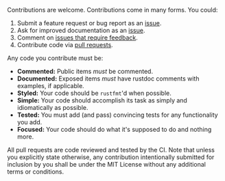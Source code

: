 Contributions are welcome. Contributions come in many forms. You could:

  1. Submit a feature request or bug report as an [issue].
  2. Ask for improved documentation as an [issue].
  3. Comment on [issues that require feedback].
  4. Contribute code via [pull requests].

[issue]: https://github.com/thelastinuit/bouncer/issues
[issues that require feedback]: https://github.com/thelastinuit/bouncer/issues?q=is%3Aissue+is%3Aopen+label%3A%22feedback+wanted%22
[pull requests]: https://github.com/thelastinuit/bouncer/pulls

Any code you contribute must be:

  * **Commented:** Public items _must_ be commented.
  * **Documented:** Exposed items _must_ have rustdoc comments with
    examples, if applicable.
  * **Styled:** Your code should be `rustfmt`'d when possible.
  * **Simple:** Your code should accomplish its task as simply and
     idiomatically as possible.
  * **Tested:** You must add (and pass) convincing tests for any functionality you add.
  * **Focused:** Your code should do what it's supposed to do and nothing more.

All pull requests are code reviewed and tested by the CI. Note that unless you
explicitly state otherwise, any contribution intentionally submitted for
inclusion by you shall be under the MIT License without any additional terms or conditions.
